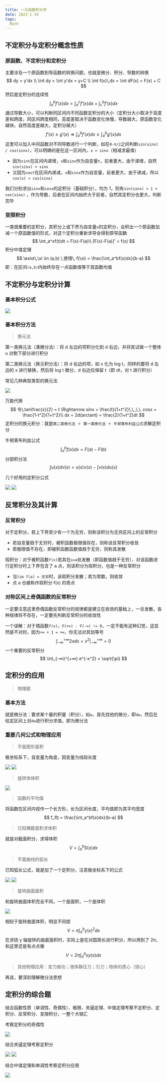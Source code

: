 ```yaml
---
title: 一元函数积分学
date: 2023-1-19
tags:
  Math
---
```



## 不定积分与定积分概念性质

### 原函数、不定积分和定积分

主要涉及一个原函数到导函数的转换问题，也就是微分、积分、导数的转换
$$
dy = y'dx \\
\int dy = \int y'dx = y+C \\
\int f(x)\,dx = \int dF(x) = F(x) + C
$$
然后是定积分的连续性
$$
\int_a^b f'(x)dx = \int_a^c f'(x)dx + \int_c^b f'(x)dx
$$
通过导数大小，可以判断同区间内不同函数定积分的大小（定积分大小取决于高度差和跨度，同区间跨度相同，高度差取决于函数变化快慢，导数越大，原函数变化越快，自然高度差越大，定积分越大）
$$
f'(x) \geq g'(x) \Rightarrow \int_a^b f'(x)dx \geq \int_a^b g'(x)dx
$$
这里可以加入中间函数对不同导数进行一个判断，如在`0-π/2`之间判断`sin(sinx) / cos(sinx)`，可以明确的是在这一区间内，`x > sinx`（相减求最值）

- 因为`sint`在区间内递增，`x`和`sinx`作为自变量`t`，前者更大，由于递增，自然`sin(sinx) < sinx`
- 又因为`cost`在区间内递减，`x`和`sinx`作为自变量，前者更大，由于递减，所以`cos(x) < cos(sinx)`

我们分别求出`sinx`和`cosx`的定积分（基础积分），均为 1，则有`sin(sinx) < 1 < cos(sinx)`
，作为导数，后者在区间内始终大于前者，自然其定积分也更大，判断完毕

### 变限积分

一类很重要的定积分，其积分上或下界为自变量`x`的定积分，会积出一个原函数加减一个原函数值的形式，对这个定积分重新求导会得到原导函数
$$
\int_a^xf(t)dt = F(x)-F(a)\\
[F(x)-F(a)]' = f(x)
$$
积分中值定理
$$
\exist\,\xi \in (a,b) \,使得\, f(\xi) = \frac{\int_a^bf(x)dx}{b-a}
$$
即：在区间`(a,b)`内始终存在一点函数值等于其函数均值

## 不定积分与定积分计算

### 基本积分公式

<img src="./assets/image-20230308001110825.png">

### 基本积分方法

> 换元法

第一类换元法（凑微分法）：将 d 左边的项积分化到 d 右边，并将其试做一个整体 u 对剩下部分进行积分

第二类换元法（换元积分法）：将 d 右边的项，如 x 化为 log t，同样的要将 d 左边的 x 进行替换，然后将 log t 微分，d 右边仅保留 t（即 dt，对 t 进行积分）

常见几种典型类型的换元法

<img src="./assets/image-20230308002418578.png">

万能代换
$$
令\,tan\frac{x}{2} = t \Rightarrow sinx = \frac{t}{1+t^2}\,\,,\,\, cosx = \frac{1-t^2}{1+t^2}\\
dx = 2d(arctant) = \frac{2}{1+t^2}dt
$$
定积分的换元积分：就是`第二类换元法 ＋ 第一类换元法 ＋ 牛顿莱布利兹公式`求解定积分

牛顿莱布利兹公式
$$
\int _a^bf(x)dx = F(a)-F(b)
$$
分部积分法
$$
\int u(x)dv(x) = u(x)v(x) - \int v(x)du(x)
$$



几个好用的定积分公式

<img src="./assets/image-20230308002728652.png">

<img src="./assets/image-20230308002754290.png">

## 反常积分及其计算

### 反常积分

对于定积分，若上下界至少有一个为无穷，则称该积分为无穷区间上的反常积分

- 若自变量趋于无穷时，被积函数极限值存在，则称该反常积分收敛
- 若极限值不存在，即被积函数函数值趋于无穷，则称其发散

瑕积分：对于被积函数`f(x)`若其在`x=a`处发散（即函数值趋于无穷），对该函数进行定积分时上下界包含了 a 点，则该积分为瑕积分，也是一种反常积分

- 当`lim f(a) = 无穷`时，该瑕积分发散；若为常数，则收敛
- 点 a 也被称作瑕积分 f(x) 的奇点

### 对称区间上奇偶函数的反常积分

一定要注意这里奇偶函数反常积分的规律都是建立在收敛的基础上，一旦发散，各种规律将不存在，一定要先判断反常积分的收敛性

一个误解：对于偶函数`f(x)`，`F(+∞) - F(-∞) != 0`，一定不能有这种幻觉，这显然是不对的，因为`+∞ + 1 = +∞`，你无法对其划等号
$$
\int _{-∞}^{+∞} 2xdx = x^2 |_{-∞}^{+∞} = 0
$$
一个重要的反常积分
$$
\int_{-∞}^{+∞} e^{-x^2} = \sqrt{\pi}
$$

## 定积分的应用

> 物理题

### 基本方法

就是微分法：要求某个量的积量（积分），如`w`，首先找他的微分，即`dw`，然后在给定区间上对`dw`进行积分求值，即为微分法

### 重要几何公式和物理应用

> 平面图形面积

极坐标系下，自变量为角度，因变量为线段长度

<img src="./assets/image-20230308004535989.png">

<img src="./assets/image-20230308004609915.png">

> 旋转体体积

<img src="./assets/image-20230308004717928.png">

> 函数的平均值

将函数在区间内视作一个长方形，长为区间长度，平均值即为其平均宽度
$$
f_均 = \frac{\int_a^bf(x)dx}{b-a}
$$

> 已知横截面积求体积

就是对截面积分，求得体积
$$
V = \int_a^bS(x)dx
$$

> 平面曲线的弧长

已知弧长公式，就是加了一个定积分，注意极坐标系下的公式

<img src="./assets/image-20230308005239070.png">

<img src="./assets/image-20230308005312592.png">

> 旋转曲面面积

和旋转曲面体积完全不同，一个是面积，一个是体积

<img src="./assets/image-20230308010134825.png">

相较于旋转曲面体积，明显不同捏
$$
V = \pi\int_a^by(x)^2dx
$$
在求绕 y 轴旋转的曲面面积时，实际上是在对圆周长进行积分，所以用到了 2π，和这里还是有点点像
$$
V = 2\pi\int_a^b xy(x)dx
$$

> 其他物理应用：变力做功；液体静压力；引力；物体的质心（球心）

再说，要深刻理解微分法思想

## 定积分的综合题

结合函数性质（单调性、奇偶性）、极限、夹逼定理、中值定理考察不定积分、定积分、反常积分、变限积分，一整个大锅汇

考察定积分的奇偶性

<img src="./assets/image-20230309000731634.png">

结合夹逼定理考察定积分

<img src="./assets/image-20230309000546929.png">

<img src="./assets/image-20230309000610821.png">

结合中值定理和单调性考察定积分应用

<img src="./assets/image-20230309000501763.png">
